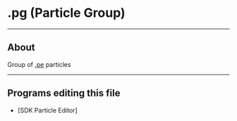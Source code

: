 # .pg (Particle Group)

___

## About

Group of [.pe](pe.md) particles

___

## Programs editing this file

- [SDK Particle Editor]
